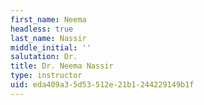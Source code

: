 ```yaml
---
first_name: Neema
headless: true
last_name: Nassir
middle_initial: ''
salutation: Dr.
title: Dr. Neema Nassir
type: instructor
uid: eda409a3-5d53-512e-21b1-244229149b1f
---
```


